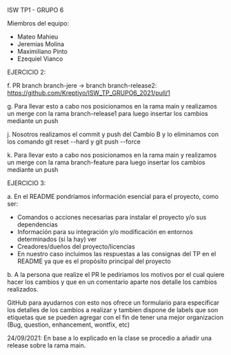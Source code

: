 ISW TP1 - GRUPO 6

Miembros del equipo:
<ul>
<li>Mateo Mahieu</li>
<li>Jeremias Molina</li>
<li>Maximiliano Pinto</li>
  <li>Ezequiel Vianco</li>
  </ul>

EJERCICIO 2:

f. PR branch branch-jere -> branch branch-release2: https://github.com/Kreptiyo/ISW_TP_GRUPO6_2021/pull/1

g. Para llevar esto a cabo nos posicionamos en la rama main y realizamos un merge con la rama branch-release1 para luego insertar los cambios mediante un push

j. Nosotros realizamos el commit y push del Cambio B y lo eliminamos con los comando git reset --hard y git push --force

k. Para llevar esto a cabo nos posicionamos en la rama main y realizamos un merge con la rama branch-feature para luego insertar los cambios mediante un push

EJERCICIO 3:

a. En el README pondríamos información esencial para el proyecto, como ser:

<ul>
<li>Comandos o acciones necesarias para instalar el proyecto y/o sus dependencias</li>
<li>Información para su integración y/o modificación en entornos determinados (si la hay) ver</li>
<li>Creadores/dueños del proyecto/licencias</li>
<li>En nuestro caso incluimos las respuestas a las consignas del TP en el README ya que es el propósito principal del proyecto</li>
</ul>

b. A la persona que realize el PR le pediriamos los motivos por el cual quiere hacer los cambios y que en un comentario aparte nos detalle los cambios realizados.

GitHub para ayudarnos con esto nos ofrece un formulario para especificar los detalles de los cambios a realizar y tambien dispone de labels que son etiquetas que se pueden agregar con el fin de tener una mejor organizacion (Bug, question, enhancement, wontfix, etc)

24/09/2021: En base a lo explicado en la clase se procedio a añadir una release sobre la rama main.
